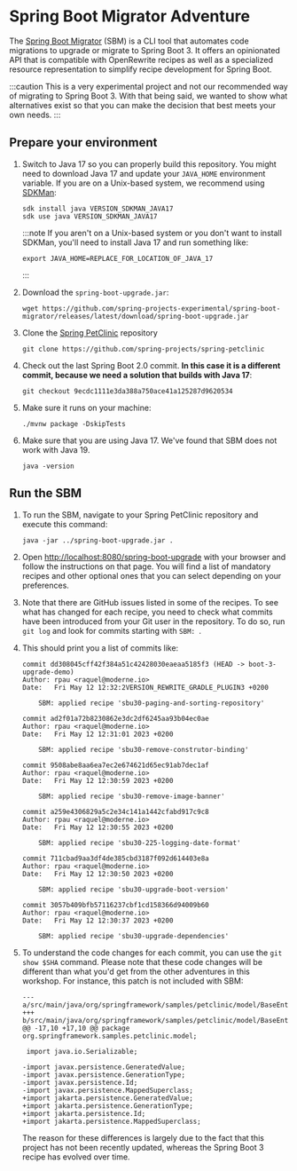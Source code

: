 # Spring Boot Migrator Adventure

The [Spring Boot Migrator](https://github.com/spring-projects-experimental/spring-boot-migrator/)
(SBM) is a CLI tool that automates code migrations to upgrade or migrate to Spring Boot 3. It offers an opinionated API
that is compatible with OpenRewrite recipes as well as a specialized resource representation to simplify recipe
development for Spring Boot.

:::caution
This is a very experimental project and not our recommended way of migrating to Spring Boot 3.
With that being said, we wanted to show what alternatives exist so that you can make the decision that best meets your
own needs.
:::

## Prepare your environment

1. Switch to Java 17 so you can properly build this repository. You might need to download Java 17 and update your
   `JAVA_HOME` environment variable. If you are on a Unix-based system, we recommend using [SDKMan](https://sdkman.io/):

   ```shell
   sdk install java VERSION_SDKMAN_JAVA17
   sdk use java VERSION_SDKMAN_JAVA17
   ```

   :::note
   If you aren't on a Unix-based system or you don't want to install SDKMan,
   you'll need to install Java 17 and run something like:

   ```shell
   export JAVA_HOME=REPLACE_FOR_LOCATION_OF_JAVA_17
   ```
   :::

2. Download the `spring-boot-upgrade.jar`:

   ```shell
   wget https://github.com/spring-projects-experimental/spring-boot-migrator/releases/latest/download/spring-boot-upgrade.jar
   ```

3. Clone the [Spring PetClinic](https://github.com/spring-projects/spring-petclinic) repository

   ```shell
   git clone https://github.com/spring-projects/spring-petclinic
   ```

4. Check out the last Spring Boot 2.0 commit. **In this case it is a different commit,
   because we need a solution that builds with Java 17**:

   ```shell
   git checkout 9ecdc1111e3da388a750ace41a125287d9620534
   ```

5. Make sure it runs on your machine:

   ```shell
   ./mvnw package -DskipTests
   ``` 

6. Make sure that you are using Java 17. We've found that SBM does not work with
   Java 19.

   ```shell
   java -version
   ```

## Run the SBM

1. To run the SBM, navigate to your Spring PetClinic repository and execute this
   command:

   ```shell
   java -jar ../spring-boot-upgrade.jar .
   ```

2. Open
   [http://localhost:8080/spring-boot-upgrade](http://localhost:8080/spring-boot-upgrade)
   with your browser and follow the instructions on that page. You will find a list of mandatory recipes and other
   optional ones that you can select depending on your preferences.

3. Note that there are GitHub issues listed in some of the recipes. To see what has changed for each recipe, you need to
   check what commits have been introduced from your Git user in the repository. To do so, run `git log` and look for
   commits starting with `SBM: `.

4. This should print you a list of commits like:

   ```shell
   commit dd308045cff42f384a51c42428030eaeaa5185f3 (HEAD -> boot-3-upgrade-demo)
   Author: rpau <raquel@moderne.io>
   Date:   Fri May 12 12:32:2VERSION_REWRITE_GRADLE_PLUGIN3 +0200
   
       SBM: applied recipe 'sbu30-paging-and-sorting-repository'
   
   commit ad2f01a72b8230862e3dc2df6245aa93b04ec0ae
   Author: rpau <raquel@moderne.io>
   Date:   Fri May 12 12:31:01 2023 +0200
   
       SBM: applied recipe 'sbu30-remove-construtor-binding'
   
   commit 9508abe8aa6ea7ec2e674621d65ec91ab7dec1af
   Author: rpau <raquel@moderne.io>
   Date:   Fri May 12 12:30:59 2023 +0200
   
       SBM: applied recipe 'sbu30-remove-image-banner'
   
   commit a259e4306829a5c2e34c141a1442cfabd917c9c8
   Author: rpau <raquel@moderne.io>
   Date:   Fri May 12 12:30:55 2023 +0200
   
       SBM: applied recipe 'sbu30-225-logging-date-format'
   
   commit 711cbad9aa3df4de385cbd3187f092d614403e8a
   Author: rpau <raquel@moderne.io>
   Date:   Fri May 12 12:30:50 2023 +0200
   
       SBM: applied recipe 'sbu30-upgrade-boot-version'
   
   commit 3057b409bfb57116237cbf1cd158366d94009b60
   Author: rpau <raquel@moderne.io>
   Date:   Fri May 12 12:30:37 2023 +0200
   
       SBM: applied recipe 'sbu30-upgrade-dependencies'
   ```

5. To understand the code changes for each commit, you can use the `git show $SHA` command. Please note that these code
   changes will be different than what you'd get from the other adventures in this workshop. For instance, this patch is
   not included with SBM:

   ```shell
   --- a/src/main/java/org/springframework/samples/petclinic/model/BaseEntity.java
   +++ b/src/main/java/org/springframework/samples/petclinic/model/BaseEntity.java
   @@ -17,10 +17,10 @@ package org.springframework.samples.petclinic.model;
    
    import java.io.Serializable;
    
   -import javax.persistence.GeneratedValue;
   -import javax.persistence.GenerationType;
   -import javax.persistence.Id;
   -import javax.persistence.MappedSuperclass;
   +import jakarta.persistence.GeneratedValue;
   +import jakarta.persistence.GenerationType;
   +import jakarta.persistence.Id;
   +import jakarta.persistence.MappedSuperclass;
   ```

   The reason for these differences is largely due to the fact that this project has not been recently updated, whereas
   the Spring Boot 3 recipe has evolved over time.
